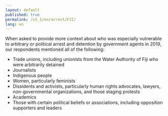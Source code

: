 ```yaml
---
layout: default
published: true
permalink: /v3_1/en/arrest/FJI/
lang: en
---
```


When asked to provide more context about who was especially vulnerable to arbitrary or political arrest and detention by government agents in 2019, our respondents mentioned all of the following:

-	Trade unions, including unionists from the Water Authority of Fiji who were arbitrarily detained
-	Journalists
-	Indigenous people
-	Women, particularly feminists
-	Dissidents and activists, particularly human rights advocates, lawyers, non-governmental organizations, and those staging protests
-	Academics
-	Those with certain political beliefs or associations, including opposition supporters and leaders 

